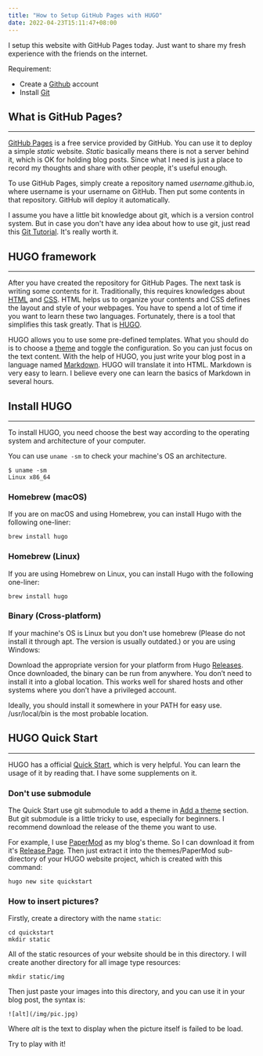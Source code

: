 ```yaml
---
title: "How to Setup GitHub Pages with HUGO"
date: 2022-04-23T15:11:47+08:00
---
```


I setup this website with GitHub Pages today. Just want to share my fresh experience with the friends on the internet.

Requirement:
- Create a [Github](https://github.com/) account
- Install [Git](https://git-scm.com/)

## What is GitHub Pages?

---

[GitHub Pages](https://pages.github.com/) is a free service provided by GitHub. You can use it to deploy a simple *static* website. *Static* basically means there is not a server behind it, which is OK for holding blog posts. Since what I need is just a place to record my thoughts and share with other people, it's useful enough.

To use GitHub Pages, simply create a repository named *username*.github.io, where username is your username on GitHub. Then put some contents in that repository. GitHub will deploy it automatically.

I assume you have a little bit knowledge about git, which is a version control system. But in case you don't have any idea about how to use git, just read this [Git Tutorial](https://www.w3schools.com/git/git_intro.asp?remote=github). It's really worth it.

## HUGO framework

---

After you have created the repository for GitHub Pages. The next task is writing some contents for it. Traditionally, this requires knowledges about [HTML](https://developer.mozilla.org/en-US/docs/Web/HTML) and [CSS](https://developer.mozilla.org/en-US/docs/Web/CSS). HTML helps us to organize your contents and CSS defines the layout and style of your webpages. You have to spend a lot of time if you want to learn these two languages. Fortunately, there is a tool that simplifies this task greatly. That is [HUGO](https://gohugo.io/).

HUGO allows you to use some pre-defined templates. What you should do is to choose a [theme](https://themes.gohugo.io/) and toggle the configuration. So you can just focus on the text content. With the help of HUGO, you just write your blog post in a language named [Markdown](https://en.wikipedia.org/wiki/Markdown). HUGO will translate it into HTML. Markdown is very easy to learn. I believe every one can learn the basics of Markdown in several hours.

## Install HUGO

---

To install HUGO, you need choose the best way according to the operating system and architecture of your computer.

You can use `uname -sm` to check your machine's OS an architecture.

```shell
$ uname -sm
Linux x86_64
```

### Homebrew (macOS)

If you are on macOS and using Homebrew, you can install Hugo with the following one-liner:

```
brew install hugo
```

### Homebrew (Linux)

If you are using Homebrew on Linux, you can install Hugo with the following one-liner:

```
brew install hugo
```

### Binary (Cross-platform)

If your machine's OS is Linux but you don't use homebrew (Please do not install it through apt. The version is usually outdated.) or you are using Windows:

Download the appropriate version for your platform from Hugo [Releases](https://github.com/gohugoio/hugo/releases). Once downloaded, the binary can be run from anywhere. You don’t need to install it into a global location. This works well for shared hosts and other systems where you don’t have a privileged account.

Ideally, you should install it somewhere in your PATH for easy use. /usr/local/bin is the most probable location.

## HUGO Quick Start

---

HUGO has a official [Quick Start](https://gohugo.io/getting-started/quick-start/), which is very helpful. You can learn the usage of it by reading that. I have some supplements on it.

### Don't use submodule

The Quick Start use git submodule to add a theme in [Add a theme](https://gohugo.io/getting-started/quick-start/#step-3-add-a-theme) section. But git submodule is a little tricky to use, especially for beginners. I recommend download the release of the theme you want to use. 

For example, I use [PaperMod](https://github.com/adityatelange/hugo-PaperMod) as my blog's theme. So I can download it from it's [Release Page](https://github.com/adityatelange/hugo-PaperMod/releases). Then just extract it into the themes/PaperMod sub-directory of your HUGO website project, which is created with this command:

```
hugo new site quickstart
```

### How to insert pictures?

Firstly, create a directory with the name `static`:

```
cd quickstart
mkdir static
```

All of the static resources of your website should be in this directory. I will create another directory for all image type resources:

```
mkdir static/img
```

Then just paste your images into this directory, and you can use it in your blog post, the syntax is:

```
![alt](/img/pic.jpg)
```

Where *alt* is the text to display when the picture itself is failed to be load.

Try to play with it!
